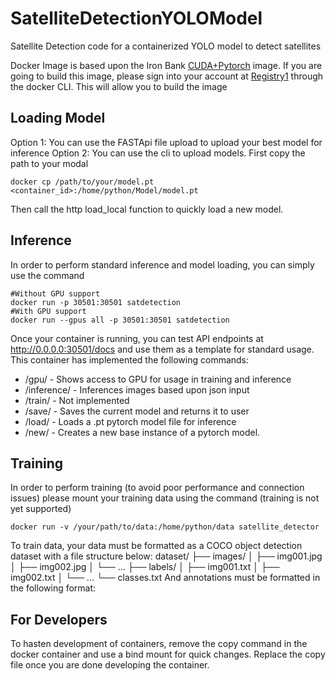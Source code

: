 # SatelliteDetectionYOLOModel
Satellite Detection code for a containerized YOLO model to detect satellites

Docker Image is based upon the Iron Bank [CUDA+Pytorch](https://repo1.dso.mil/dsop/nextgen-federal/mistk/mistk-python-cuda-pytorch) image. If you are going to build this image, please sign into your account at [Registry1](https://registry1.dso.mil/account/sign-in?redirect_url=%2Fharbor%2Fprojects) through the docker CLI. This will allow you to build the image

## Loading Model
Option 1: You can use the FASTApi file upload to upload your best model for inference
Option 2: You can use the cli to upload models. First copy the path to your modal

```
docker cp /path/to/your/model.pt <container_id>:/home/python/Model/model.pt
```
Then call the http load_local function to quickly load a new model. 

## Inference
In order to perform standard inference and model loading, you can simply use the command
```
#Without GPU support
docker run -p 30501:30501 satdetection
#With GPU support
docker run --gpus all -p 30501:30501 satdetection
```

Once your container is running, you can test API endpoints at http://0.0.0.0:30501/docs and use them as a template for standard usage. This container has implemented the following commands:

- /gpu/ - Shows access to GPU for usage in training and inference
- /inference/ - Inferences images based upon json input
- /train/ - Not implemented
- /save/ - Saves the current model and returns it to user
- /load/ - Loads a .pt pytorch model file for inference
- /new/ - Creates a new base instance of a pytorch model.  

## Training
In order to perform training (to avoid poor performance and connection issues) please mount your training data using the command (training is not yet supported)
```
docker run -v /your/path/to/data:/home/python/data satellite_detector
```
To train data, your data must be formatted as a COCO object detection dataset with a file structure below:
dataset/ ├── images/ │ ├── img001.jpg │ ├── img002.jpg │ └── ... ├── labels/ │ ├── img001.txt │ ├── img002.txt │ └── ... └── classes.txt
And annotations must be formatted in the following format: 

## For Developers
To hasten development of containers, remove the copy command in the docker container and use a bind mount for quick changes. Replace the copy file once you are done developing the container. 



